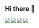 ## Hi there 👋

<!--
**shubhaminnani/shubhaminnani** is a ✨ _special_ ✨ repository because its `README.md` (this file) appears on your GitHub profile.

Here are some ideas to get you started:

- 🔭 I’m currently working on ...
- 🌱 I’m currently learning ...
- 👯 I’m looking to collaborate on ...
- 🤔 I’m looking for help with ...
- 💬 Ask me about ...
- 📫 How to reach me: ...
- 😄 Pronouns: ...
- ⚡ Fun fact: ...
-->

<!--
<p align="center">
-->
<a href="https://scholar.google.com/citations?user=Aw0CjT8AAAAJ&hl=en" alt="Citation"><img src="https://img.shields.io/badge/Google%20Scholar-Profile-red" /></a>
<a href="https://orcid.org/0000-0003-3616-0308" alt="Citation"><img src="https://img.shields.io/badge/ORCID-Profile-green" /></a>
<a href="https://www.linkedin.com/in/shubhaminnani" alt="Citation"><img src="https://img.shields.io/badge/LinkedIn-Profile-blue" /></a>
<a href="https://twitter.com/innani8" alt="Citation"><img src="https://img.shields.io/twitter/follow/shubhaminnani?style=social" /></a>
<!--
</p>
<a href="https://twitter.com/innani8" alt="Citation"><img src="https://img.shields.io/twitter/follow/shubhaminnani?style=social" /></a>
-->
